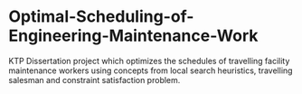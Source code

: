 # Optimal-Scheduling-of-Engineering-Maintenance-Work
KTP Dissertation project which optimizes the schedules of travelling facility maintenance workers using concepts from local search heuristics, travelling salesman and constraint satisfaction problem.
